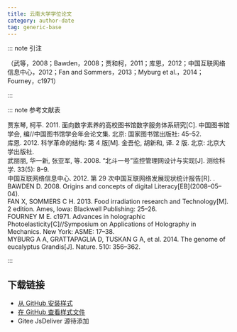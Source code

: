 ```yaml
--- 
title: 云南大学学位论文 
category: author-date 
tag: generic-base 
--- 
```


<!-- 此文件由脚本自动生成，请勿手动修改！ -->  

  

::: note 引注  

（武等，2008；Bawden，2008；贾和柯，2011；库恩，2012；中国互联网络信息中心，2012；Fan and Sommers，2013；Myburg et al.，2014；Fourney，c1971）  

:::  

::: note 参考文献表  

<div class="csl-bib-body maxoffset-0 second-field-align-false hangingindent-true">
  <div class="csl-entry">贾东琴, 柯平. 2011. 面向数字素养的高校图书馆数字服务体系研究[C]. 中国图书馆学会, 编//中国图书馆学会年会论文集. 北京: 国家图书馆出版社: 45–52.</div>
  <div class="csl-entry">库恩. 2012. 科学革命的结构: 第 4 版[M]. 金吾伦, 胡新和, 译. 2 版. 北京: 北京大学出版社.</div>
  <div class="csl-entry">武丽丽, 华一新, 张亚军, 等. 2008. “北斗一号”监控管理网设计与实现[J]. 测绘科学. 33(5): 8–9.</div>
  <div class="csl-entry">中国互联网络信息中心. 2012. 第 29 次中国互联网络发展现状统计报告[R]. .</div>
  <div class="csl-entry">BAWDEN D. 2008. Origins and concepts of digital Literacy[EB](2008–05–04).</div>
  <div class="csl-entry">FAN X, SOMMERS C H. 2013. Food irradiation research and Technology[M]. 2 edition. Ames, Iowa: Blackwell Publishing: 25–26.</div>
  <div class="csl-entry">FOURNEY M E. c1971. Advances in holographic Photoelasticity[C]//Symposium on Applications of Holography in Mechanics. New York: ASME: 17–38.</div>
  <div class="csl-entry">MYBURG A A, GRATTAPAGLIA D, TUSKAN G A, et al. 2014. The genome of eucalyptus Grandis[J]. Nature. 510: 356–362.</div>
</div>  

:::  

<!-- more -->  

## 下载链接  

- [从 GitHub 安装样式](https://github.com/zotero-cn/styles/./raw/main/src/yunnan-university-thesis/yunnan-university-thesis.csl)  
- [在 GitHub 查看样式文件](https://github.com/zotero-cn/styles/./tree/main/src/yunnan-university-thesis/yunnan-university-thesis.csl)  
- Gitee JsDeliver 源待添加  
